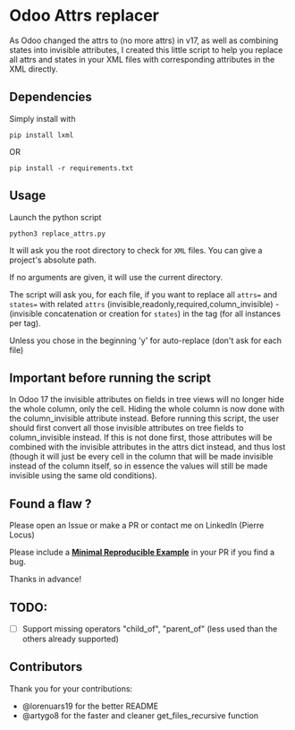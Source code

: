 # Odoo Attrs replacer
As Odoo changed the attrs to (no more attrs) in v17, as well as combining states into invisible attributes, I created this little script to help you replace all attrs and states in your XML files with corresponding attributes in the XML directly.

## Dependencies

Simply install with 
```shell
pip install lxml
```
OR
```shell
pip install -r requirements.txt
```
## Usage

Launch the python script
```shell
python3 replace_attrs.py
```

It will ask you the root directory to check for `XML` files. You can give a project's absolute path.

If no arguments are given, it will use the current directory.

The script will ask you, for each file, if you want to replace all `attrs=` and `states=` with related `attrs` (invisible,readonly,required,column_invisible) - (invisible concatenation or creation for `states`) in the tag (for all instances per tag).

Unless you chose in the beginning 'y' for auto-replace (don't ask for each file)

## Important before running the script

In Odoo 17 the invisible attributes on fields in tree views will no longer hide the whole column, only the cell. Hiding the whole column is now done with the column_invisible attribute instead.
Before running this script, the user should first convert all those invisible attributes on tree fields to column_invisible instead. If this is not done first, those attributes will be combined with the invisible attributes in the attrs dict instead, and thus lost (though it will just be every cell in the column that will be made invisible instead of the column itself, so in essence the values will still be made invisible using the same old conditions).

## Found a flaw ?

Please open an Issue or make a PR or contact me on LinkedIn (Pierre Locus)

Please include a **[Minimal Reproducible Example](https://en.wikipedia.org/wiki/Minimal_reproducible_example)** in your PR if you find a bug.

Thanks in advance!

## TODO:
  - [ ] Support missing operators "child_of", "parent_of" (less used than the others already supported)

## Contributors

Thank you for your contributions:

  -  @lorenuars19 for the better README
  -  @artygo8 for the faster and cleaner get_files_recursive function
